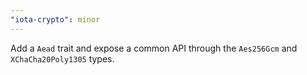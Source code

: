 ```yaml
---
"iota-crypto": minor
---
```


Add a `Aead` trait and expose a common API through the `Aes256Gcm` and `XChaCha20Poly1305` types.
